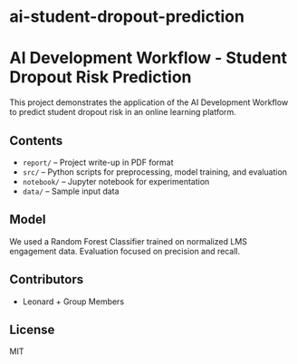 # ai-student-dropout-prediction
# AI Development Workflow - Student Dropout Risk Prediction

This project demonstrates the application of the AI Development Workflow to predict student dropout risk in an online learning platform.

## Contents
- `report/` – Project write-up in PDF format
- `src/` – Python scripts for preprocessing, model training, and evaluation
- `notebook/` – Jupyter notebook for experimentation
- `data/` – Sample input data

## Model
We used a Random Forest Classifier trained on normalized LMS engagement data. Evaluation focused on precision and recall.

## Contributors
- Leonard + Group Members

## License
MIT
